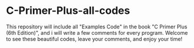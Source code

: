 # C-Primer-Plus-all-codes
This repository will include all "Examples Code" in the book "C Primer Plus (6th Edition)", and i will write a few comments for every program. Welcome to see these beautiful codes, leave your comments, and enjoy your time!
